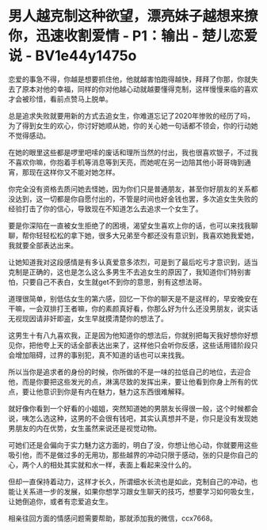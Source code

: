 # 男人越克制这种欲望，漂亮妹子越想来撩你，迅速收割爱情 - P1：输出 - 楚儿恋爱说 - BV1e44y1475o

恋爱的事急不得，你越是想要抓住他，他就越害怕跑得越快，拜拜了你那，你就失去了原本对他的幸福，同样的你对他越心动就越要懂得克制，这样慢慢来临的喜欢才会被珍惜，看前点赞马上脱单。

总是追求失败就要用新的方式去追女生，你难道忘记了2020年惨败的经历了吗，为了得到女生的欢心，你讨好她顺从她，你的关心她一句话都不领会，你的行动她不觉得感动。

在她的眼里这些都是啰里吧嗦的废话和理所当然的付出，我也很喜欢银子，不过我不喜欢你嘛，你抱着手机等消息等到天亮，而她呢在另一边陪其他小哥哥嗨到通宵，那现在这样你又不能对她怎样。

你完全没有资格去质问她去怪她，因为你们只是普通朋友，甚至你好朋友的关系都没达到，这一切都是你自愿付出的，不管是时间也好金钱也罢，多次追女生失败的经验打击了你的信心，导致现在不知道怎么去追求一个女生了。

要是你深陷在一直被女生拒绝了的困境，渴望女生喜欢上你的话，也可以来找我聊聊，帮你轻轻松松的拿下她，很多大兄弟至今都还没有意识到，我喜欢她我爱她，我就要全部表达出来。

让她知道我对这段感情是有多认真爱意多浓烈，可是到了最后吃亏才意识到，适当克制是正确的，这也是怎么这么多男生不去追女生的原因了，我知道你们特别害怕，只要自己不表白，女生就get不到你的意思，别有这想法哥。

道理很简单，别低估女生的第六感，回忆一下你的聊天是不是这样的，早安晚安在干嘛，一会双排打王者嘛，你的素颜真好看，你那么好为什么还没男朋友，说实话无视现因请非奸即盗，女生早就摸清楚你的想法了。

这男生十有八九喜欢我，正是因为他知道你的想法后，你就别把每天我好想你好想见你，把他夸上天的话全部表达出来了，这样他只会听你反感，这些话用错阶段只会增加阻碍，过界的事别犯，真不知道的话也可以来找我。

所以当你是追求者的身份的时候，你所做的不是一味的拉低自己的地位，去迎合他，而是你要把这些发光的点，淋漓尽致的发挥出来，要让他看到你身上所有的优点，要让他意识到你是有内在魅力，魅力这东西很难解释。

就好像你看到一个好看的小姐姐，突然知道她的男朋友长得很一般，这个时候都会说，咦怎么选这种，这男的不会很有钱吧，其实认真想并不是，你只是没有发现她男朋友的内在优势，女生虽然来说还是视觉动物。

可她们还是会偏向于实力魅力这方面的，明白了没，你想让他心动，你就要用这些吸引他，而不是做过多的无用功，那些越界的冲动只限于感动，张的只是你自己的心，两个人的相处其实就和水一样，表面上看起来没什么的。

但却一直保持着动力，这样才长久，所谓细水长流也是如此，克制自己的冲动，也能让关系进一步的发展，如果你想学习跟女生聊天的技巧，想要学习如何吸女生，让她倒追你，或者有恋爱追女生。

相亲往回方面的情感问题需要帮助，那就添加我的微信，ccx7668。